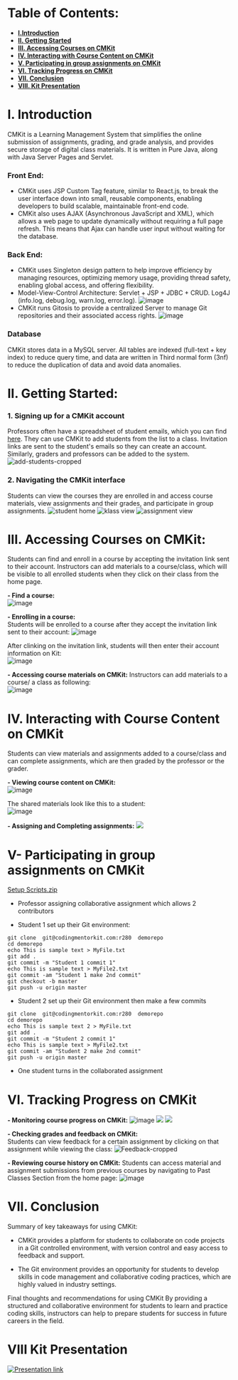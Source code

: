 # Table of Contents:

- **[I.Introduction](#i-introduction)**  
- **[II. Getting Started](#ii-getting-started)**  
- **[III. Accessing Courses on CMKit](#iii-accessing-courses-on-cmkit)**  
- **[IV. Interacting with Course Content on CMKit](#iv-interacting-with-course-content-on-cmkit)**   
- **[V. Participating in group assignments on CMKit](#v--participating-in-group-assignments-on-cmkit)**  
- **[VI. Tracking Progress on CMKit](#vi-tracking-progress-on-cmkit)**  
- **[VII. Conclusion](#vii-conclusion)**  
- **[VIII. Kit Presentation](#viii-kit-presentation)**  



# I. Introduction

CMKit is a Learning Management System that simplifies the online submission of assignments, grading, and grade analysis, and provides secure storage of digital class materials. It is written in Pure Java, along with Java Server Pages and Servlet.

### Front End:

- CMKit uses JSP Custom Tag feature, similar to React.js, to break the user interface down into small, reusable components, enabling developers to build scalable, maintainable front-end code. 
- CMKit also uses AJAX (Asynchronous JavaScript and XML), which allows a web page to update dynamically without requiring a full page refresh. This means that Ajax can handle user input without waiting for the database.  

### Back End:

- CMKit uses Singleton design pattern to help improve efficiency by managing resources, optimizing memory usage, providing thread safety, enabling global access, and offering flexibility. 
- Model-View-Control Architecture: Servlet + JSP + JDBC + CRUD. Log4J (info.log, debug.log, warn.log, error.log). 
![image](https://user-images.githubusercontent.com/75138396/221334562-8e5d23de-6d76-49e9-a14a-d492fa3bbfe5.png)
- CMKit runs Gitosis to provide a centralized Server to manage Git repositories and their associated access rights.
![image](https://user-images.githubusercontent.com/75138396/221334584-7a94e4f9-b5d7-4140-968a-e43fa7a7a35a.png)


### Database

CMKit stores data in a MySQL server. All tables are indexed (full-text + key index) to reduce query time, and data are written in Third normal form (3nf) to reduce the duplication of data and avoid data anomalies.

# II. Getting Started:

### 1. Signing up for a CMKit account

Professors often have a spreadsheet of student emails, which you can find [here](https://docs.google.com/spreadsheets/d/18tLlYL6Ftcdbk3ESXvmq6mcj5V_AyjW4V-mDUHLGiyk/edit#gid=0). They can use CMKit to add students from the list to a class. Invitation links are sent to the student's emails so they can create an account. Similarly, graders and professors can be added to the system.
![add-students-cropped](https://user-images.githubusercontent.com/75138396/221392328-bc2f81d1-e07e-46e8-8be9-3f3e8ba350f8.gif)

### 2. Navigating the CMKit interface

Students can view the courses they are enrolled in and access course materials, view assignments and their grades, and participate in group assignments.
![student home](https://i.imgur.com/YsTt7sa.jpg)
![klass view](https://i.imgur.com/Q8lGsfj.jpg)
![assignment view](https://user-images.githubusercontent.com/75138396/221348916-6495c393-08df-420f-8140-806f0d9b99b2.png)

# III. Accessing Courses on CMKit:

Students can find and enroll in a course by accepting the invitation link sent to their account. Instructors can add materials to a course/class, which will be visible to all enrolled students when they click on their class from the home page.

**- Find a course:**  
![image](https://user-images.githubusercontent.com/75138396/221346966-7ed1d63f-cb29-4d0c-a89f-74abc874ef28.png)

**- Enrolling in a course:**  
Students will be enrolled to a course after they accept the invitation link sent to their account:
![image](https://user-images.githubusercontent.com/75138396/221348527-94cedb18-2320-4e43-a919-e0dc08e37510.png)

After clinking on the invitation link, students will then enter their account information on Kit:  
![image](https://user-images.githubusercontent.com/75138396/221348557-2e9be32d-572f-4b5a-a7ce-11b7942e77ce.png)

**- Accessing course materials on CMKit:**
Instructors can add materials to a course/ a class as following:  
![image](https://user-images.githubusercontent.com/75138396/221347258-79db8124-12fe-4639-a271-faf38eaa1b0e.png)

# IV. Interacting with Course Content on CMKit
Students can view materials and assignments added to a course/class and can complete assignments, which are then graded by the professor or the grader.


**- Viewing course content on CMKit:**   
![image](https://user-images.githubusercontent.com/75138396/221347440-835e823d-82cb-4605-8f8c-23cfe6a94dba.png)

The shared materials look like this to a student:  
![image](https://user-images.githubusercontent.com/75138396/221347154-bd7ff856-672a-404a-9193-ea5651e7dc51.png)


**- Assigning and Completing assignments:**
![](https://i.imgur.com/zvVtYPJ.gif)

# V- Participating in group assignments on CMKit
[Setup Scripts.zip](https://github.com/thanhvu0895/CMKit-Java-Learning-Management-System/files/10841670/Setup.Scripts.zip)

- Professor assigning collaborative assignment which allows 2 contributors

- Student 1 set up their Git environment:

```
git clone  git@codingmentorkit.com:r280  demorepo  
cd demorepo  
echo This is sample text > MyFile.txt  
git add .  
git commit -m "Student 1 commit 1"  
echo This is sample text > MyFile2.txt  
git commit -am "Student 1 make 2nd commit"  
git checkout -b master  
git push -u origin master  
```

- Student 2 set up their Git environment then make a few commits  

```
git clone  git@codingmentorkit.com:r280  demorepo
cd demorepo  
echo This is sample text 2 > MyFile.txt  
git add .  
git commit -m "Student 2 commit 1"  
echo This is sample text > MyFile2.txt  
git commit -am "Student 2 make 2nd commit"  
git push -u origin master  
```

- One student turns in the collaborated assignment

# VI. Tracking Progress on CMKit

**- Monitoring course progress on CMKit:**
![image](https://user-images.githubusercontent.com/75138396/221346807-30dc16cf-6f08-4caa-b8c5-af9a906a7ca2.png)
![](https://i.imgur.com/8mTLYMU.jpg)
![](https://i.imgur.com/QE2G9Nj.jpg)


**- Checking grades and feedback on CMKit:**  
Students can view feedback for a certain assignment by clicking on that assignment while viewing the class:
![Feedback-cropped](https://user-images.githubusercontent.com/75138396/221392232-3f88e719-24e1-4adf-aa4b-58cea890fe32.gif)

**- Reviewing course history on CMKit:**
Students can access material and assignment submissions from previous courses by navigating to Past Classes Section from the home page:
![image](https://user-images.githubusercontent.com/75138396/221349089-ec661f57-af97-4bf8-96a7-9c42b0e6c708.png)

# VII. Conclusion

Summary of key takeaways for using CMKit:

- CMKit provides a platform for students to collaborate on code projects in a Git controlled environment, with version control and easy access to feedback and support.

- The Git environment provides an opportunity for students to develop skills in code management and collaborative coding practices, which are highly valued in industry settings.

Final thoughts and recommendations for using CMKit
By providing a structured and collaborative environment for students to learn and practice coding skills, instructors can help to prepare students for success in future careers in the field.

# VIII Kit Presentation 
[![Presentation link](https://i.imgur.com/tnuMkYt.png)](https://drive.google.com/file/d/1HmIBZJtRYmAtaYE_QU23V37QcD_5UOAY/view)
